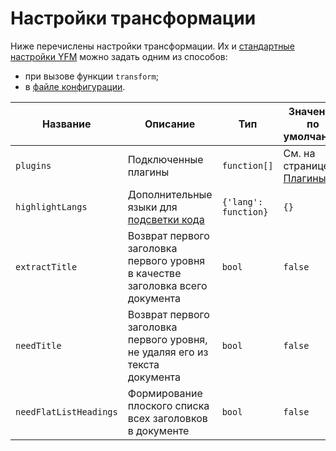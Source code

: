 # Настройки трансформации

Ниже перечислены настройки трансформации. Их и [стандартные настройки YFM](../../settings.md) можно задать одним из способов:
* при вызове функции `transform`;
* в [файле конфигурации](../../project/config.md).

Название | Описание | Тип | Значение по умолчанию
--- | --- | --- | ---
`plugins` | Подключенные плагины | `function[]` | См. на странице [Плагины](../../plugins/index.md)
`highlightLangs` | Дополнительные языки для [подсветки кода](highlight.md) |  `{'lang': function}` | `{}`
`extractTitle` | Возврат первого заголовка первого уровня в качестве заголовка всего документа | `bool` | `false`
`needTitle` | Возврат первого заголовка первого уровня, не удаляя его из текста документа | `bool` | `false`
`needFlatListHeadings` | Формирование плоского списка всех заголовков в документе | `bool` | `false`
